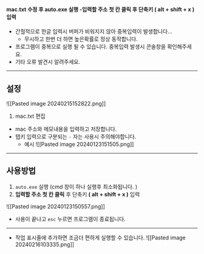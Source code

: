 #### mac.txt 수정 후 auto.exe 실행 -입력할 주소 첫 칸 클릭 후 단축키 **( alt + shift + x )** 입력
- 간헐적으로 한글 입력시 버퍼가 비워지지 않아 중복입력이 발생합니다...
	- 무시하고 한번 더 하면 높은확률로 정상 동작합니다.
- 프로그램이 중복으로 실행 될 수 있습니다. 중복입력 발생시 콘솔창을 확인해주세요.
- 기타 오류 발견시 알려주세요.
---

## 설정
![[Pasted image 20240215152822.png]]
1. mac.txt 편집
- mac 주소와 메모내용을 입력하고 저장합니다.
- 탭키 입력으로 구분되는 `-`  자는 사용시 주의해야합니다.
	- 예시
		 ![[Pasted image 20240123151505.png]]
---
## 사용방법
1. `auto.exe` 실행 (cmd 창이 하나 실행후 최소화됩니다. )
2. **입력할 주소 첫 칸 클릭** 후 단축키 **( alt + shift + x )** 입력

![[Pasted image 20240123150557.png]]

- 사용이 끝나고 `esc` 누르면 프로그램이 종료됩니다.

---
- 작업 표시줄에 추가하면 조금더 편하게 실행할 수 있습니다.
	![[Pasted image 20240216103335.png]]
